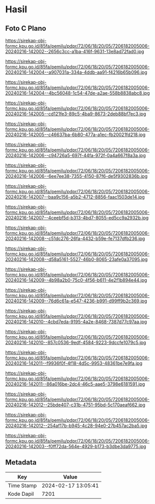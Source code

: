 # Hasil

## Foto C Plano

https://sirekap-obj-formc.kpu.go.id/85fa/pemilu/pdpr/72/06/18/20/05/7206182005006-20240216-142002--2656c3cc-a1ba-416f-9631-13e8ad72fad0.jpg

https://sirekap-obj-formc.kpu.go.id/85fa/pemilu/pdpr/72/06/18/20/05/7206182005006-20240216-142004--a907031a-334a-4ddb-aa91-f4216b65b096.jpg

https://sirekap-obj-formc.kpu.go.id/85fa/pemilu/pdpr/72/06/18/20/05/7206182005006-20240216-142004--4bc56048-1c54-47de-a2ae-558b8838abc8.jpg

https://sirekap-obj-formc.kpu.go.id/85fa/pemilu/pdpr/72/06/18/20/05/7206182005006-20240216-142005--cd121fe3-89c5-4ba9-8673-2deb88bf7ec3.jpg

https://sirekap-obj-formc.kpu.go.id/85fa/pemilu/pdpr/72/06/18/20/05/7206182005006-20240216-142005--c46637ba-6b80-477a-a1ec-fb20021fd218.jpg

https://sirekap-obj-formc.kpu.go.id/85fa/pemilu/pdpr/72/06/18/20/05/7206182005006-20240216-142006--c94726a5-697f-44fa-972f-0a4a667f8a3a.jpg

https://sirekap-obj-formc.kpu.go.id/85fa/pemilu/pdpr/72/06/18/20/05/7206182005006-20240216-142006--6ee7ee38-7355-4150-87f6-de5f9302836b.jpg

https://sirekap-obj-formc.kpu.go.id/85fa/pemilu/pdpr/72/06/18/20/05/7206182005006-20240216-142007--baa9c156-a5b2-4712-8856-faac1503de14.jpg

https://sirekap-obj-formc.kpu.go.id/85fa/pemilu/pdpr/72/06/18/20/05/7206182005006-20240216-142007--4ceebf5d-b313-4bd7-8055-ed5cc9a2932b.jpg

https://sirekap-obj-formc.kpu.go.id/85fa/pemilu/pdpr/72/06/18/20/05/7206182005006-20240216-142008--c51dc276-26fa-4432-b59e-fe7137dfb236.jpg

https://sirekap-obj-formc.kpu.go.id/85fa/pemilu/pdpr/72/06/18/20/05/7206182005006-20240216-142008--d58a5161-5527-46b0-8065-23afe0a37095.jpg

https://sirekap-obj-formc.kpu.go.id/85fa/pemilu/pdpr/72/06/18/20/05/7206182005006-20240216-142009--4b98a2b0-75c0-4f56-b611-4e2f1b894e44.jpg

https://sirekap-obj-formc.kpu.go.id/85fa/pemilu/pdpr/72/06/18/20/05/7206182005006-20240216-142009--76d6c61a-e547-4236-b991-d99ff9b2c369.jpg

https://sirekap-obj-formc.kpu.go.id/85fa/pemilu/pdpr/72/06/18/20/05/7206182005006-20240216-142010--4cbd7eda-9195-4a2e-8468-7387d77c97aa.jpg

https://sirekap-obj-formc.kpu.go.id/85fa/pemilu/pdpr/72/06/18/20/05/7206182005006-20240216-142010--857c0536-9edf-4584-9223-9dccfe1079c5.jpg

https://sirekap-obj-formc.kpu.go.id/85fa/pemilu/pdpr/72/06/18/20/05/7206182005006-20240216-142011--f9936f0f-4f18-4d5c-9953-48361be7e9fa.jpg

https://sirekap-obj-formc.kpu.go.id/85fa/pemilu/pdpr/72/06/18/20/05/7206182005006-20240216-142011--86a016be-2dc4-46c5-aae5-3798e6181591.jpg

https://sirekap-obj-formc.kpu.go.id/85fa/pemilu/pdpr/72/06/18/20/05/7206182005006-20240216-142012--25bde407-c31b-4751-95bd-5c170aeaf662.jpg

https://sirekap-obj-formc.kpu.go.id/85fa/pemilu/pdpr/72/06/18/20/05/7206182005006-20240216-142012--254af17b-b945-4c28-94e0-27b457ac2ba5.jpg

https://sirekap-obj-formc.kpu.go.id/85fa/pemilu/pdpr/72/06/18/20/05/7206182005006-20240216-142003--f0ff72da-564e-4929-b173-b3dbe3da9775.jpg


## Metadata

| Key        | Value               |
| ---------- | ------------------- |
| Time Stamp | 2024-02-17 13:05:41 |
| Kode Dapil | 7201                |



